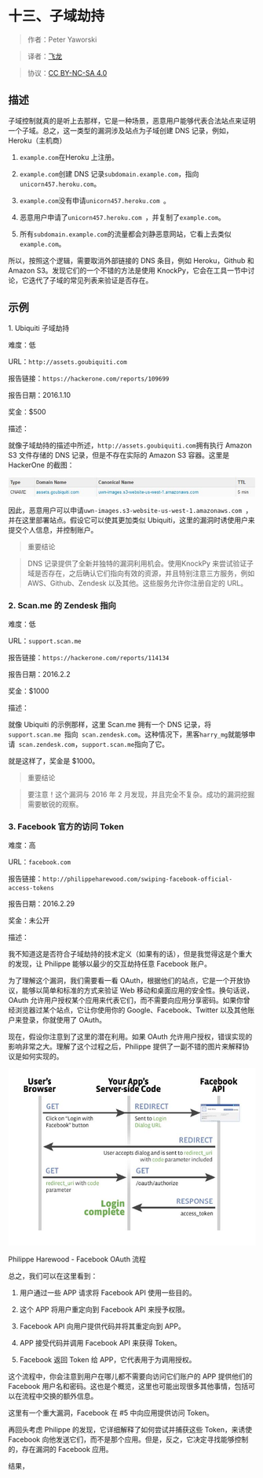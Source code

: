 # 十三、子域劫持

> 作者：Peter Yaworski

> 译者：[飞龙](https://github.com/)

> 协议：[CC BY-NC-SA 4.0](http://creativecommons.org/licenses/by-nc-sa/4.0/)

## 描述

子域控制就真的是听上去那样，它是一种场景，恶意用户能够代表合法站点来证明一个子域。总之，这一类型的漏洞涉及站点为子域创建 DNS 记录，例如，Heroku（主机商）

1.  `example.com`在Heroku 上注册。

2.  `example.com`创建 DNS 记录`subdomain.example.com`，指向`unicorn457.heroku.com`。

3.  `example.com`没有申请`unicorn457.heroku.com `。

4.  恶意用户申请了`unicorn457.heroku.com `，并复制了`example.com`。

5.  所有`subdomain.example.com`的流量都会刘静恶意网站，它看上去类似`example.com`。

所以，按照这个逻辑，需要取消外部链接的 DNS 条目，例如 Heroku，Github 和 Amazon S3。发现它们的一个不错的方法是使用 KnockPy，它会在工具一节中讨论，它迭代了子域的常见列表来验证是否存在。

## 示例

1\. Ubiquiti 子域劫持

难度：低

URL：`http://assets.goubiquiti.com`

报告链接：`https://hackerone.com/reports/109699`

报告日期：2016.1.10

奖金：$500

描述：

就像子域劫持的描述中所述，`http://assets.goubiquiti.com`拥有执行 Amazon S3 文件存储的 DNS 记录，但是不存在实际的 Amazon S3 容器。这里是 HackerOne 的截图：

![](img/13-1-1.jpg)

因此，恶意用户可以申请`uwn-images.s3-website-us-west-1.amazonaws.com `，并在这里部署站点。假设它可以使其更加类似 Ubiquiti，这里的漏洞时诱使用户来提交个人信息，并控制账户。

> 重要结论

> DNS 记录提供了全新并独特的漏洞利用机会。使用KnockPy 来尝试验证子域是否存在，之后确认它们指向有效的资源，并且特别注意三方服务，例如 AWS、Github、Zendesk 以及其他。这些服务允许你注册自定的 URL。

### 2\. Scan.me 的 Zendesk 指向

难度：低

URL：`support.scan.me `

报告链接：`https://hackerone.com/reports/114134`

报告日期：2016.2.2

奖金：$1000

描述：

就像 Ubiquiti 的示例那样，这里 Scan.me 拥有一个 DNS 记录，将`support.scan.me `指向` scan.zendesk.com`。这种情况下，黑客` harry_mg `就能够申请` scan.zendesk.com`，`support.scan.me`指向了它。

就是这样了，奖金是 $1000。

> 重要结论

> 要注意！这个漏洞与 2016 年 2 月发现，并且完全不复杂。成功的漏洞挖掘需要敏锐的观察。

### 3\. Facebook 官方的访问 Token

难度：高

URL：`facebook.com`

报告链接：`http://philippeharewood.com/swiping-facebook-official-access-tokens`

报告日期：2016.2.29

奖金：未公开

描述：

我不知道这是否符合子域劫持的技术定义（如果有的话），但是我觉得这是个重大的发现，让 Philippe 能够以最少的交互劫持任意 Facebook 账户。

为了理解这个漏洞，我们需要看一看 OAuth，根据他们的站点，它是一个开放协议，能够以简单和标准的方式来验证 Web 移动和桌面应用的安全性。换句话说，OAuth 允许用户授权某个应用来代表它们，而不需要向应用分享密码。如果你曾经浏览器过某个站点，它让你使用你的 Google、Facebook、Twitter 以及其他账户来登录，你就使用了 OAuth。

现在，假设你注意到了这里的潜在利用。如果 OAuth 允许用户授权，错误实现的影响非常之大。理解了这个过程之后，Philippe 提供了一副不错的图片来解释协议是如何实现的。

![](img/13-3-1.jpg)

Philippe Harewood - Facebook OAuth 流程

总之，我们可以在这里看到：

1.  用户通过一些 APP 请求将 Facebook API 使用一些目的。

2.  这个 APP 将用户重定向到 Facebook API 来授予权限。

3.  Facebook API 向用户提供代码并将其重定向到 APP。

4.  APP 接受代码并调用 Facebook API 来获得 Token。

5.  Facebook 返回 Token 给 APP，它代表用于为调用授权。

这个流程中，你会注意到用户在哪儿都不需要向访问它们账户的 APP 提供他们的 Facebook 用户名和密码。这也是个概览，这里也可能出现很多其他事情，包括可以在流程中交换的额外信息。

这里有一个重大漏洞，Facebook 在 #5 中向应用提供访问 Token。

再回头考虑 Philippe 的发现，它详细解释了如何尝试并捕获这些 Token，来诱使 Facebook 向他发送它们，而不是那个应用。但是，反之，它决定寻找能够控制的，存在漏洞的 Facebook 应用。

结果，